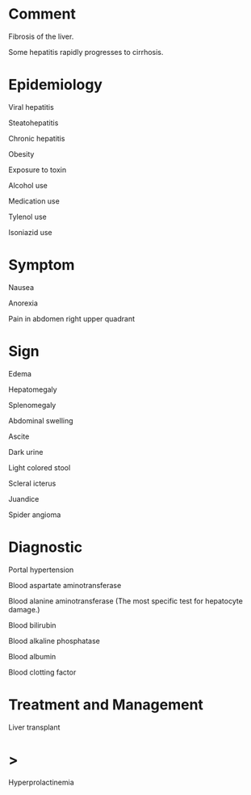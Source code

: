 # Comment

Fibrosis of the liver.

Some hepatitis rapidly progresses to cirrhosis.

# Epidemiology

Viral hepatitis

Steatohepatitis

Chronic hepatitis

Obesity

Exposure to toxin

Alcohol use

Medication use

Tylenol use

Isoniazid use

# Symptom

Nausea

Anorexia

Pain in abdomen right upper quadrant

# Sign

Edema

Hepatomegaly

Splenomegaly

Abdominal swelling

Ascite

Dark urine

Light colored stool

Scleral icterus

Juandice

Spider angioma

# Diagnostic

Portal hypertension

Blood aspartate aminotransferase

Blood alanine aminotransferase
(The most specific test for hepatocyte damage.)

Blood bilirubin

Blood alkaline phosphatase

Blood albumin

Blood clotting factor

# Treatment and Management

Liver transplant

# >

Hyperprolactinemia
